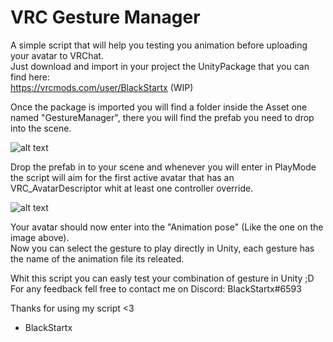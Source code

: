 # VRC Gesture Manager

A simple script that will help you testing you animation before uploading your avatar to VRChat.  
Just download and import in your project the UnityPackage that you can find here:  
https://vrcmods.com/user/BlackStartx (WIP)

Once the package is imported you will find a folder inside the Asset one named "GestureManager", there you will find the prefab you need to drop into the scene.

![alt text](https://cdn.discordapp.com/attachments/561337898864082996/574264846250541059/Project.png)

Drop the prefab in to your scene and whenever you will enter in PlayMode the script will aim for the first active avatar that has an VRC_AvatarDescriptor whit at least one controller override.

![alt text](https://cdn.discordapp.com/attachments/561337898864082996/574267570690195456/OnPlay.PNG)

Your avatar should now enter into the "Animation pose" (Like the one on the image above).  
Now you can select the gesture to play directly in Unity, each gesture has the name of the animation file its releated.  

Whit this script you can easly test your combination of gesture in Unity ;D  
For any feedback fell free to contact me on Discord: BlackStartx#6593

Thanks for using my script <3
- BlackStartx
